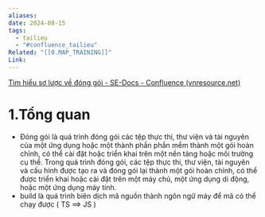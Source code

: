 ```yaml
---
aliases: 
date: 2024-08-15
tags:
  - tailieu
  - "#confluence_tailieu"
Related: "[[0.MAP_TRAINING]]"
Link:
---
```

[Tìm hiểu sơ lược về đóng gói - SE-Docs - Confluence (vnresource.net)](https://confluence.vnresource.net:18001/pages/viewpage.action?pageId=30965938)

# 1.Tổng quan

- Đóng gói là quá trình đóng gói các tệp thực thi, thư viện và tài nguyên của một ứng dụng hoặc một thành phần phần mềm thành một gói hoàn chỉnh, có thể cài đặt hoặc triển khai trên một nền tảng hoặc môi trường cụ thể. Trong quá trình đóng gói, các tệp thực thi, thư viện, tài nguyên và cấu hình được tạo ra và đóng gói lại thành một gói hoàn chỉnh, có thể được triển khai hoặc cài đặt trên một máy chủ, một ứng dụng di động, hoặc một ứng dụng máy tính.
- build là quá trình biên dịch mã nguồn thành ngôn ngữ máy để mã có thể chạy được ( TS ==> JS )